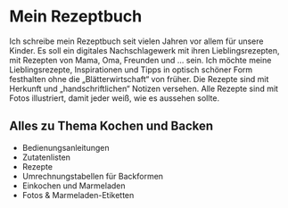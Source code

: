 # Mein Rezeptbuch

Ich schreibe mein Rezeptbuch seit vielen Jahren vor allem für unsere Kinder.
Es soll ein digitales Nachschlagewerk mit ihren Lieblingsrezepten, mit Rezepten von Mama, Oma, Freunden und … sein.
Ich möchte meine Lieblingsrezepte, Inspirationen und Tipps in optisch schöner Form festhalten ohne die „Blätterwirtschaft“ von früher.
Die Rezepte sind mit Herkunft und „handschriftlichen“ Notizen versehen.
Alle Rezepte sind mit Fotos illustriert, damit jeder weiß, wie es aussehen sollte. 

## Alles zu Thema Kochen und Backen

* Bedienungsanleitungen
* Zutatenlisten
* Rezepte
* Umrechnungstabellen für Backformen
* Einkochen und Marmeladen
* Fotos & Marmeladen-Etiketten

